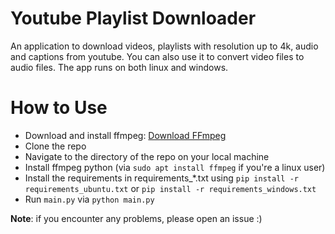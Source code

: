 # Youtube Playlist Downloader
 
An application to download videos, playlists with resolution up to 4k, audio and captions from youtube. 
You can also use it to convert video files to audio files. The app runs on both linux and windows.

# How to Use
- Download and install ffmpeg: [Download FFmpeg](https://ffmpeg.org/download.html)
- Clone the repo
- Navigate to the directory of the repo on your local machine
- Install ffmpeg python (via `sudo apt install ffmpeg` if you're a linux user)
- Install the requirements in requirements_*.txt using `pip install -r requirements_ubuntu.txt` or `pip install -r requirements_windows.txt`
- Run `main.py` via `python main.py`

**Note**: if you encounter any problems, please open an issue :)

